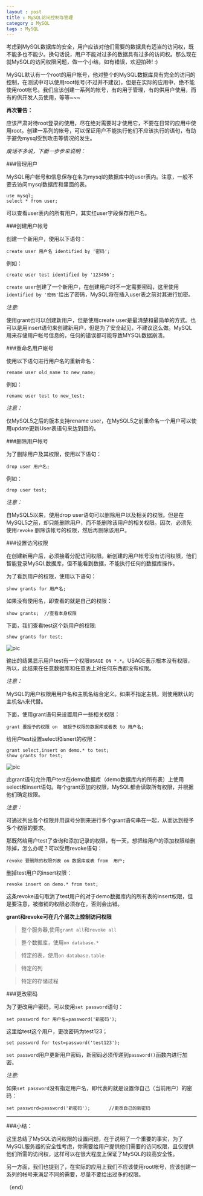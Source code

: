 ```yaml
---
layout : post
title : MySQL访问控制与管理
category : MySQL
tags : MySQL
---
```

考虑到MySQL数据库的安全，用户应该对他们需要的数据具有适当的访问权，既不能多也不能少。换句话说，用户不能对过多的数据具有过多的访问权。那么现在就MySQL的访问权限问题，做一个小结，如有错误，欢迎拍砖! :)

MySQL默认有一个root的用户帐号，他对整个的MySQL数据库具有完全的访问的控制，在测试中可以使用root帐号(不过并不建议)，但是在实际的应用中，绝不能使用root帐号。我们应该创建一系列的帐号，有的用于管理，有的供用户使用，而有的供开发人员使用，等等~~~

<!--more-->

**再次警告：**

应该严肃对待root登录的使用，尽在绝对需要时才使用它，不要在日常的应用中使用root。创建一系列的帐号，可以保证用户不能执行他们不应该执行的语句，有助于避免mysql受到攻击等情况的发生。

_废话不多说，下面一步步来说明：_

###管理用户

MySQL用户帐号和信息保存在名为mysql的数据库中的user表内。注意，一般不要去访问mysql数据库和里面的表。

	use mysql;
	select * from user;

可以查看user表内的所有用户，其实红user字段保存用户名。

###创建用户帐号

创建一个新用户，使用以下语句：

	create user 用户名 identified by '密码';

例如：

	create user test identified by '123456';

`create user`创建了一个新用户，在创建用户时不一定需要密码，这里使用`identified by '密码'`给出了密码，MySQL将在插入user表之前对其进行加密。

_注意:_

使用grant也可以创建新用户，但是使用create user是最清楚和最简单的方式。也可以是用insert语句来创建新用户，但是为了安全起见，不建议这么做。MySQL用来存储用户帐号信息的，任何的错误都可能导致MYSQL数据崩溃。

###重命名用户帐号

使用以下语句进行用户名的重新命名：

	rename user old_name to new_name;

例如：

	rename user test to new_test;

_注意：_

仅MySQL5之后的版本支持rename user，在MySQL5之前重命名一个用户可以使用update更新User表语句来达到目的。

###删除用户帐号

为了删除用户及其权限，使用以下语句：

	drop user 用户名;

例如：

	drop user test;

_注意：_

自MySQL5以来，使用drop user语句可以删除用户以及相关的权限。但是在MySQL5之前，却只能删除用户，而不能删除该用户的相关权限。因次，必须先使用`revoke` 删除该帐号的权限，然后再删除该用户。

###设置访问权限

在创建新用户后，必须接着分配访问权限。新创建的用户帐号没有访问权限，他们智能登录MySQL数据库，但不能看到数据，不能执行任何的数据库操作。

为了看到用户的权限，使用以下语句：

	show grants for 用户名;

如果没有使用名，即查看的就是自己的权限：

	show grants;  //查看本身权限

下面，我们查看test这个新用户的权限:

	show grants for test;

![pic](../images/201410/2014-10-10_184137.jpg)

输出的结果显示用户test有一个权限`USAGE ON *.*`。USAGE表示根本没有权限，所以，此结果在任意数据库和任意表上对任何东西都没有权限。

_注意：_

MySQL的用户权限用用户名和主机名结合定义。如果不指定主机，则使用默认的主机名`%`来代替。

下面，使用grant语句来设置用户一些相关权限：

	grant 要授予的权限 on  被授予权限的数据库或者表 to 用户名;

给用户test设置select和isnert的权限：

	grant select,insert on demo.* to test;
	show grants for test;

![pic](../images/201410/2014-10-10_185303.jpg)

此grant语句允许用户test在demo数据库（demo数据库内的所有表）上使用select和insert语句。每个grant添加的权限，MySQL都会读取所有权限，并根据他们确定权限。

_注意：_

可通过列出各个权限并用逗号分割来进行多个grant语句串在一起，从而达到授予多个权限的要求。


那既然给用户test了查询和添加记录的权限，有一天，想把给用户的添加权限给删除掉，怎么办呢？可以受用revoke语句：

	revoke 要删除的权限列表 on 数据库或表 from  用户;

删掉test用户的insert权限：

	revoke insert on demo.* from test;

这条revoke语句取消了test用户的对于demo数据库内的所有表的insert权限，但是要注意，被撤销的权限必须存在，否则会出错。

**grant和revoke可在几个层次上控制访问权限**

>整个服务器,使用`grant all`和`revoke all`

>整个数据库，使用`on database.*`

>特定的表，使用`on database.table`

>特定的列

>特定的存储过程


###更改密码

为了更改用户密码，可以使用`set password`语句：

	set password for 用户名=password('新密码');

这里给test这个用户，更改密码为test123；

	set password for test=password('test123');

`set password`用户更新用户密码，新密码必须传递到`password()`函数内进行加密。

_注意:_

如果`set password`没有指定用户名，即代表的就是设置你自己（当前用户）的密码：

	set password=password('新密码');		//更改自己的新密码

---

###小结：

这里总结了MySQL访问权限的设置问题，在于说明了一个重要的事实，为了MySQL服务器的安全性考虑，你需要给用户提供他们需要的访问权限，且仅提供他们所需的访问权，这样可以在很大程度上保证了MySQL的较高安全性。

另一方面，我们也提到了，在实际的应用上我们不应该使用root帐号，应该创建一系列的帐号来满足不同的需要，尽量不要给出过多的权限。


（end）





	